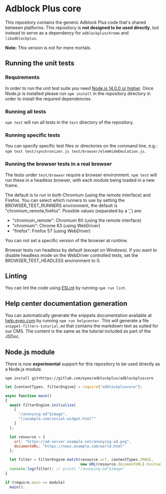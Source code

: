 Adblock Plus core
=================

This repository contains the generic Adblock Plus code that's shared between
platforms. This repository is __not designed to be used directly__, but instead
to serve as a dependency for `adblockpluschrome` and `libadblockplus`.

__Note:__ This version is not for mere mortals.

Running the unit tests
----------------------

### Requirements

In order to run the unit test suite you need
[Node.js 14.0.0 or higher](https://nodejs.org/). Once Node.js is installed
please run `npm install` in the repository directory in order to install the
required dependencies.

### Running all tests

`npm test` will run all tests in the `test` directory of the repository.

### Running specific tests

You can specify specific test files or directories on the
command line, e.g.:
`npm test test/synchronizer.js test/browser/elemHideEmulation.js`.

### Running the browser tests in a real browser

The tests under `test/browser` require a browser environment. `npm test` will
run these in a headless browser, with each module being loaded in a new frame.

The default is to run in both Chromium (using the remote interface)
and Firefox. You can select which runners to use by setting the
BROWSER_TEST_RUNNERS environment, the default is
"chromium_remote,firefox". Possible values (separated by a ',') are:

- "chromium_remote": Chromium 60 (using the remote interface)
- "chromium": Chrome 63 (using WebDriver)
- "firefox": Firefox 57 (using WebDriver)

You can not set a specific version of the browser at runtime.

Browser tests run headless by default (except on Windows). If you want
to disable headless mode on the WebDriver controlled tests, set the
BROWSER_TEST_HEADLESS environment to 0.

Linting
-------

You can lint the code using [ESLint](http://eslint.org) by running
`npm run lint`.

Help center documentation generation
------------------------------------

You can automatically generate the snippets documentation available at
[help.eyeo.com](https://help.eyeo.com/en/adblockplus/) by running
`npm run helpcenter`. This will generate a file `snippet-filters-tutorial.md`
that contains the markdown text as suited for our CMS. The content is the same
as the tutorial included as part of the JSDoc.

Node.js module
-----------------------------

There is now __experimental__ support for this repository to be used directly
as a Node.js module.

```
npm install git+https://gitlab.com/eyeo/adblockplus/adblockpluscore
```

```javascript
let {contentTypes, filterEngine} = require("adblockpluscore");

async function main()
{
  await filterEngine.initialize(
    [
      "/annoying-ad^$image",
      "||example.com/social-widget.html^"
    ]
  );

  let resource = {
    url: "https://ad-server.example.net/annoying-ad.png",
    documentURL: "https://news.example.com/world.html"
  };

  let filter = filterEngine.match(resource.url, contentTypes.IMAGE,
                                  new URL(resource.documentURL).hostname);
  console.log(filter); // prints "/annoying-ad^$image"
}

if (require.main == module)
  main();
```
